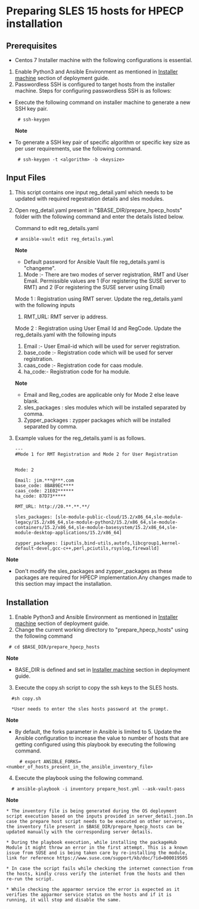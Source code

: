 # Preparing SLES 15 hosts for HPECP installation

## Prerequisites 
- Centos 7 Installer machine with the following configurations is essential.
1. Enable Python3 and Ansible Environment as mentioned in [Installer machine](https://hewlettpackard.github.io/hpe-solutions-hpecp/5.2-DL/Solution-Deployment/Host-Configuration.html#installer-machine) section of deployment guide.
2. Passwordless SSH is configured to target hosts from the installer machine. Steps for configuring passwordless SSH is as follows:
  - Execute the following command on installer machine to generate a new SSH key pair.
    ```
     # ssh-keygen
    ```
     **Note**
  * To generate a SSH key pair of specific algorithm or specific key size as per user requirements, use the following command.

    ```
     # ssh-keygen -t <algorithm> -b <keysize>
    ```    
 
## Input Files

1. This script contains one input reg_detail.yaml which needs to be updated with required regestration details and sles modules.

  1. Open reg_detail.yaml present in "$BASE_DIR/prepare_hpecp_hosts" folder with the following command and enter the details listed below.
   
	  Command to edit reg_details.yaml

      ```
      # ansible-vault edit reg_details.yaml
      ```
	  
	  **Note**
     * Default password for Ansible Vault file reg_details.yaml is "changeme".
   
	  1. Mode :- There are two modes of server registration, RMT and User Email.
       Permissible values are 1 (For registering the SUSE server to RMT) and 2 (For registering the SUSE server using Email)
    
      Mode 1 : Registration using RMT server.
      Update the reg_details.yaml with the following inputs
      1. RMT_URL: RMT server ip address.

      Mode 2 : Registration using User Email Id and RegCode.
      Update the reg_details.yaml with the following inputs
      1. Email :- User Email-id which will be used for server registration.
      2. base_code :- Registration code which will be used for server registration.
      3. caas_code :- Registration code for caas module.
      4. ha_code:- Registration code for ha module.

		
      **Note** 
       * Email and Reg_codes are applicable only for Mode 2 else leave blank.
			
	    2. sles_packages : sles modules which will be installed separated by comma.
		3. Zypper_packages : zypper packages which will be installed separated by comma.

  	  
  4. Example values for the reg_details.yaml is as follows.
	
      ```
      ---
      #Mode 1 for RMT Registration and Mode 2 for User Registration
      

      Mode: 2
      
      Email: jim.***@***.com
      base_code: 8BAB9EC****
      caas_code: 21E02******
      ha_code: 87D73*****
      
      RMT_URL: http://20.**.**.**/

      sles_packages: [sle-module-public-cloud/15.2/x86_64,sle-module-legacy/15.2/x86_64,sle-module-python2/15.2/x86_64,sle-module-containers/15.2/x86_64,sle-module-basesystem/15.2/x86_64,sle-module-desktop-applications/15.2/x86_64]
      
      zypper_packages: [iputils,bind-utils,autofs,libcgroup1,kernel-default-devel,gcc-c++,perl,pciutils,rsyslog,firewalld]
      
      ```
**Note** 
  * Don't modify the sles_packages and zypper_packages as these packages are required for HPECP implementation.Any changes made to this section may impact the installation. 


## Installation
1. Enable Python3 and Ansible Environment as mentioned in [Installer machine](https://hewlettpackard.github.io/hpe-solutions-hpecp/5.2-DL/Solution-Deployment/Host-Configuration.html#installer-machine) section of deployment guide.
2. Change the current working directory to "prepare_hpecp_hosts" using the following command
  ```
   # cd $BASE_DIR/prepare_hpecp_hosts
  ```
  **Note**
  * BASE_DIR is defined and set in [Installer machine](https://hewlettpackard.github.io/hpe-solutions-hpecp/5.2-DL/Solution-Deployment/Host-Configuration.html#installer-machine) section in deployment guide.
  
   
3. Execute the copy.sh script to copy the ssh keys to the SLES hosts.

  ```
	#sh copy.sh

  ```
      
	  *User needs to enter the sles hosts password at the prompt.

  
**Note**
   * By default, the forks parameter in Ansible is limited to 5. Update the Ansible configuration to increase the value to number of hosts that are getting configured using this playbook by executing the following command.
  
  ```
       # export ANSIBLE_FORKS=<number_of_hosts_present_in_the_ansible_inventory_file>
  ```

4. Execute the playbook using the following command.
  ```
    # ansible-playbook -i inventory prepare_host.yml --ask-vault-pass 

  ```
**Note**
	
	* The inventory file is being generated during the OS deployment script execution based on the inputs provided in server_detail.json.In case the prepare host script needs to be executed on other servers, the inventory file present in $BASE_DIR/prepare_hpecp_hosts can be updated manually with the corresponding server details.
	
	* During the playbook execution, while installing the packageHub Module it might throw an error in the first attempt. This is a known issue from SUSE and is being taken care by re-installing the module, link for reference https://www.suse.com/support/kb/doc/?id=000019505
  
	* In case the script fails while checking the internet connection from the hosts, kindly cross verify the internet from the hosts and then re-run the script.

	* While checking the apparmor service the error is expected as it verifies the apparmor service status on the hosts and if it is running, it will stop and disable the same.
	
	

  
